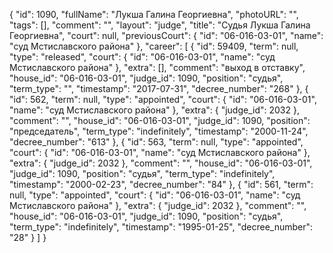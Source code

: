 {
    "id": 1090,
    "fullName": "Лукша Галина Георгиевна",
    "photoURL": "",
    "tags": [],
    "comment": "",
    "layout": "judge",
    "title": "Судья Лукша Галина Георгиевна",
    "court": null,
    "previousCourt": {
        "id": "06-016-03-01",
        "name": "суд Мстиславского района"
    },
    "career": [
        {
            "id": 59409,
            "term": null,
            "type": "released",
            "court": {
                "id": "06-016-03-01",
                "name": "суд Мстиславского района"
            },
            "extra": [],
            "comment": "выход в отставку",
            "house_id": "06-016-03-01",
            "judge_id": 1090,
            "position": "судья",
            "term_type": "",
            "timestamp": "2017-07-31",
            "decree_number": "268"
        },
        {
            "id": 562,
            "term": null,
            "type": "appointed",
            "court": {
                "id": "06-016-03-01",
                "name": "суд Мстиславского района"
            },
            "extra": {
                "judge_id": 2032
            },
            "comment": "",
            "house_id": "06-016-03-01",
            "judge_id": 1090,
            "position": "председатель",
            "term_type": "indefinitely",
            "timestamp": "2000-11-24",
            "decree_number": "613"
        },
        {
            "id": 563,
            "term": null,
            "type": "appointed",
            "court": {
                "id": "06-016-03-01",
                "name": "суд Мстиславского района"
            },
            "extra": {
                "judge_id": 2032
            },
            "comment": "",
            "house_id": "06-016-03-01",
            "judge_id": 1090,
            "position": "судья",
            "term_type": "indefinitely",
            "timestamp": "2000-02-23",
            "decree_number": "84"
        },
        {
            "id": 561,
            "term": null,
            "type": "appointed",
            "court": {
                "id": "06-016-03-01",
                "name": "суд Мстиславского района"
            },
            "extra": {
                "judge_id": 2032
            },
            "comment": "",
            "house_id": "06-016-03-01",
            "judge_id": 1090,
            "position": "судья",
            "term_type": "indefinitely",
            "timestamp": "1995-01-25",
            "decree_number": "28"
        }
    ]
}